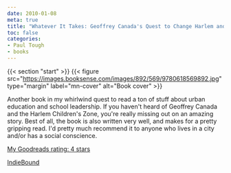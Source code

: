 ```yaml
---
date: 2010-01-08
meta: true
title: "Whatever It Takes: Geoffrey Canada's Quest to Change Harlem and America"
toc: false
categories:
- Paul Tough
- books
---
```


{{< section "start" >}}
{{< figure src="https://images.booksense.com/images/892/569/9780618569892.jpg" type="margin" label="mn-cover" alt="Book cover" >}}

Another book in my whirlwind quest to read a ton of stuff about urban education and school leadership. If you haven't heard of Geoffrey Canada and the Harlem Children's Zone, you're really missing out on an amazing story. Best of all, the book is also written very well, and makes for a pretty gripping read. I'd pretty much recommend it to anyone who lives in a city and/or has a social conscience.

[My Goodreads rating: 4 stars](https://www.goodreads.com/review/show/84135142)  

[IndieBound](https://www.indiebound.org/book/9780618569892)
